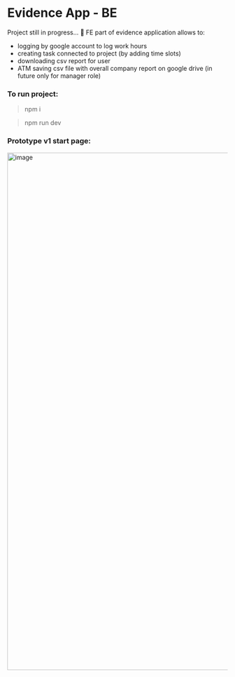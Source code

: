 # Evidence App - BE

Project still in progress... 👀
FE part of evidence application allows to:

* logging by google account to log work hours
* creating task connected to project (by adding time slots)
* downloading csv report for user
* ATM saving csv file with overall company report on google drive (in future only for manager role)

### To run project: 

> npm i

> npm run dev


### Prototype v1 start page:

<img width="1180" alt="image" src="https://github.com/Kinga-Jaworska/Evidence_FE/assets/67658221/b4de479f-ab61-4d38-862f-61707ae4359f">
